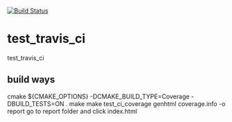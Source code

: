 [![Build Status](https://travis-ci.com/leoWuTmRobot/test_travis_ci.svg?branch=main)](https://travis-ci.com/leoWuTmRobot/test_travis_ci)
# test_travis_ci
test_travis_ci

## build ways
cmake ${CMAKE_OPTIONS} -DCMAKE_BUILD_TYPE=Coverage -DBUILD_TESTS=ON .
make
make test_ci_coverage
genhtml coverage.info -o report
go to report folder and click index.html
